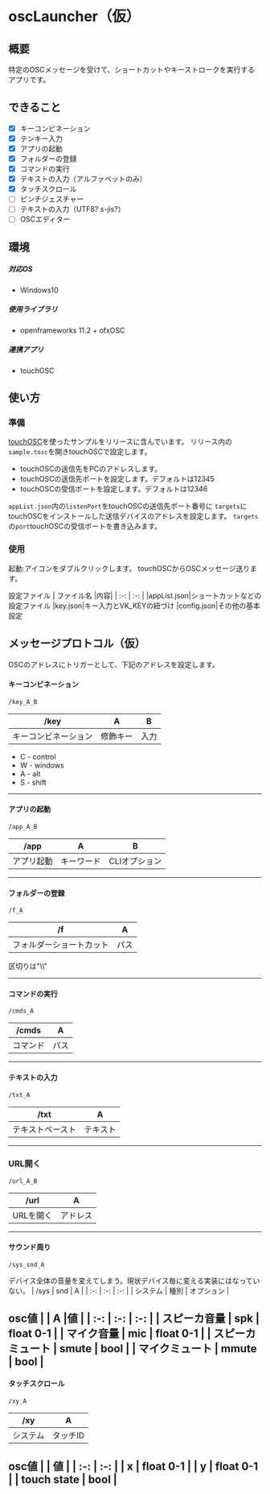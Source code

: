 # oscLauncher（仮）

## 概要

特定のOSCメッセージを受けて、ショートカットやキーストロークを実行するアプリです。

## できること
- [x] キーコンビネーション
- [x] テンキー入力
- [x] アプリの起動
- [x] フォルダーの登録
- [x] コマンドの実行
- [x] テキストの入力（アルファベットのみ）
- [x] タッチスクロール
- [ ] ピンチジェスチャー
- [ ] テキストの入力（UTF8? s-jis?）
- [ ] OSCエディター

## 環境
##### 対応OS
* Windows10
##### 使用ライブラリ
* openframeworks 11.2 + ofxOSC
##### 連携アプリ
* touchOSC
  

## 使い方

### 準備
[touchOSC](https://hexler.net/touchosc)を使ったサンプルをリリースに含んでいます。
リリース内の` sample.tosc `を開きtouchOSCで設定します。
* touchOSCの送信先をPCのアドレスします。
* touchOSCの送信先ポートを設定します。デフォルトは12345
* touchOSCの受信ポートを設定します。デフォルトは12346

` appList.json `内の` listenPort `をtouchOSCの送信先ポート番号に
` targets `にtouchOSCをインストールした送信デバイスのアドレスを設定します。
` targets `の` port `touchOSCの受信ポートを書き込みます。

### 使用
起動:アイコンをダブルクリックします。
touchOSCからOSCメッセージ送ります。

設定ファイル
| ファイル名 |内容|
| :-: | :-: |
|appList.json|ショートカットなどの設定ファイル
|key.json|キー入力とVK_KEYの紐づけ
|config.json|その他の基本設定


## メッセージプロトコル（仮）

OSCのアドレスにトリガーとして、下記のアドレスを設定します。

#### キーコンビネーション
```
/key_A_B
```
| /key | A | B |
| :-: | :-: | :-: |
| キーコンビネーション | 修飾キー | 入力 |

* C - control
* W - windows
* A - alt
* S - shift
---
#### アプリの起動
```
/app_A_B
```
| /app | A | B |
| :-: | :-: | :-: |
| アプリ起動 | キーワード | CLIオプション |
---
#### フォルダーの登録
```
/f_A
```  
| /f | A |
| :-: | :-: |
| フォルダーショートカット | パス |

区切りは"\\\\"

---
#### コマンドの実行
```
/cmds_A
```
| /cmds | A |
| :-: | :-: |
| コマンド | パス |
---
#### テキストの入力
```
/txt_A
```
| /txt | A |
| :-: | :-: |
| テキストペースト | テキスト |
---
### URL開く
```
/url_A_B
```
| /url | A |
| :-: | :-: |
| URLを開く | アドレス |

---
#### サウンド周り
```
/sys_snd_A
```
デバイス全体の音量を変えてしまう。現状デバイス毎に変える実装にはなっていない。
| /sys | snd | A |
| :-: | :-: | :-: |
| システム | 種別 | オプション |

**osc値**
|  | A |値 |
| :-: | :-: | :-: |
| スピーカ音量 | spk | float 0-1 |
| マイク音量 | mic | float 0-1 |
| スピーカミュート | smute | bool |
| マイクミュート | mmute | bool |
---
#### タッチスクロール
```
/xy_A
```
| /xy | A |
| :-: | :-: |
| システム | タッチID |

**osc値**
|  | 値 |
| :-: | :-: |
| x | float 0-1 |
| y | float 0-1 |
| touch state | bool |
---